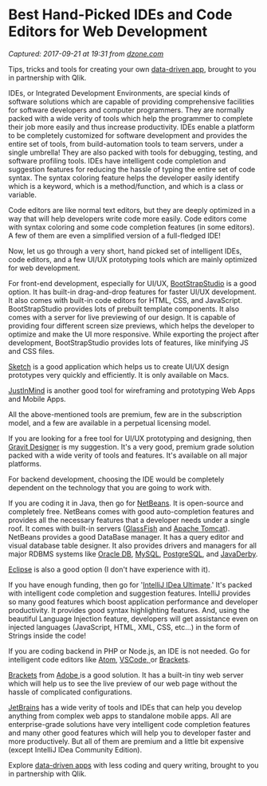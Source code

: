 # Best Hand-Picked IDEs and Code Editors for Web Development

_Captured: 2017-09-21 at 19:31 from [dzone.com](https://dzone.com/articles/few-best-hand-picked-ides-amp-code-editors-for-web?edition=326503&utm_source=Daily%20Digest&utm_medium=email&utm_campaign=Daily%20Digest%202017-09-21)_

Tips, tricks and tools for creating your own [data-driven app](https://dzone.com/go?i=247321&u=http%3A%2F%2Fplayground.qlik.com%2Flearn%2Fnoobs%2Fintro%3Futm_source%3Ddzone_web_dev_zone%26utm_medium%3Dbumper_text_1%26utm_campaign%3Ddzone), brought to you in partnership with Qlik.

IDEs, or Integrated Development Environments, are special kinds of software solutions which are capable of providing comprehensive facilities for software developers and computer programmers. They are normally packed with a wide verity of tools which help the programmer to complete their job more easily and thus increase productivity. IDEs enable a platform to be completely customized for software development and provides the entire set of tools, from build-automation tools to team servers, under a single umbrella! They are also packed with tools for debugging, testing, and software profiling tools. IDEs have intelligent code completion and suggestion features for reducing the hassle of typing the entire set of code syntax. The syntax coloring feature helps the developer easily identify which is a keyword, which is a method/function, and which is a class or variable.

Code editors are like normal text editors, but they are deeply optimized in a way that will help developers write code more easily. Code editors come with syntax coloring and some code completion features (in some editors). A few of them are even a simplified version of a full-fledged IDE!

Now, let us go through a very short, hand picked set of intelligent IDEs, code editors, and a few UI/UX prototyping tools which are mainly optimized for web development.

For front-end development, especially for UI/UX, [BootStrapStudio](https://bootstrapstudio.io/) is a good option. It has built-in drag-and-drop features for faster UI/UX development. It also comes with built-in code editors for HTML, CSS, and JavaScript. BootStrapStudio provides lots of prebuilt template components. It also comes with a server for live previewing of our design. It is capable of providing four different screen size previews, which helps the developer to optimize and make the UI more responsive. While exporting the project after development, BootStrapStudio provides lots of features, like minifying JS and CSS files.

[Sketch](https://www.sketchapp.com/) is a good application which helps us to create UI/UX design prototypes very quickly and efficiently. It is only available on Macs.

[JustInMind](https://www.justinmind.com/) is another good tool for wireframing and prototyping Web Apps and Mobile Apps.

All the above-mentioned tools are premium, few are in the subscription model, and a few are available in a perpetual licensing model.

If you are looking for a free tool for UI/UX prototyping and designing, then [Gravit Designer](https://gravit.io/) is my suggestion. It's a very good, premium grade solution packed with a wide verity of tools and features. It's available on all major platforms.

For backend development, choosing the IDE would be completely dependent on the technology that you are going to work with.

If you are coding it in Java, then go for [NetBeans](https://netbeans.org/). It is open-source and completely free. NetBeans comes with good auto-completion features and provides all the necessary features that a developer needs under a single roof. It comes with built-in servers ([GlassFish](https://javaee.github.io/glassfish/) and [Apache Tomcat](https://tomcat.apache.org/)). NetBeans provides a good DataBase manager. It has a query editor and visual database table designer. It also provides drivers and managers for all major RDBMS systems like [Oracle DB](https://www.oracle.com/database/index.html), [MySQL](https://www.mysql.com/), [PostgreSQL](https://www.postgresql.org/), and [JavaDerby](https://db.apache.org/derby/).

[Eclipse](https://www.eclipse.org/) is also a good option (I don't have experience with it).

If you have enough funding, then go for '[IntelliJ IDea Ultimate](https://www.jetbrains.com/idea/).' It's packed with intelligent code completion and suggestion features. IntelliJ provides so many good features which boost application performance and developer productivity. It provides good syntax highlighting features. And, using the beautiful Language Injection feature, developers will get assistance even on injected languages (JavaScript, HTML, XML, CSS, etc...) in the form of Strings inside the code!

If you are coding backend in PHP or Node.js, an IDE is not needed. Go for intelligent code editors like [Atom](https://atom.io/), [VSCode, ](https://code.visualstudio.com/)or [Brackets](http://brackets.io/).

[Brackets](http://brackets.io/) from [Adobe ](https://www.adobe.com/)is a good solution. It has a built-in tiny web server which will help us to see the live preview of our web page without the hassle of complicated configurations.

[JetBrains](https://www.jetbrains.com/) has a wide verity of tools and IDEs that can help you develop anything from complex web apps to standalone mobile apps. All are enterprise-grade solutions have very intelligent code completion features and many other good features which will help you to developer faster and more productively. But all of them are premium and a little bit expensive (except IntelliJ IDea Community Edition).

Explore [data-driven apps](https://dzone.com/go?i=247322&u=http%3A%2F%2Fplayground.qlik.com%2F%3Futm_source%3Ddzone_web_dev_zone%26utm_medium%3Dbumper_text_2%26utm_campaign%3Ddzone) with less coding and query writing, brought to you in partnership with Qlik.
